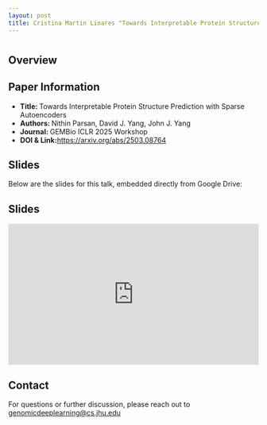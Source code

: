 ```yaml
---
layout: post
title: Cristina Martin Linares "Towards Interpretable Protein Structure Prediction with Sparse Autoencoders" (Parsan et al.)
---
```

<h1></h1>

<h2>Overview</h2>
<p>
</p>

<h2>Paper Information</h2>
<ul>
  <li><strong>Title: </strong>Towards Interpretable Protein Structure Prediction with Sparse Autoencoders</li>
  <li><strong>Authors: </strong>Nithin Parsan, David J. Yang, John J. Yang</li>
  <li><strong>Journal: </strong>GEMBio ICLR 2025 Workshop</li>
  <li><strong>DOI & Link:</strong><a href="https://arxiv.org/abs/2503.08764" target="_blank">https://arxiv.org/abs/2503.08764</a></li>
</ul>

<h2>Slides</h2>
<p>Below are the slides for this talk, embedded directly from Google Drive:</p>
<h2>Slides</h2>
<div class="iframe-container" style="position: relative; padding-bottom: 56.25%; height: 0; overflow: hidden;">
  <iframe
    src="https://drive.google.com/file/d/1voufXpe0wW_QsVJZyBMHdruDQiaW-6tJ/preview"
    width="100%"
    height="100%"
    style="position: absolute; top: 0; left: 0;"
    frameborder="0"
    allowfullscreen>
  </iframe>
</div>


<h2>Contact</h2>
<p>
  For questions or further discussion, please reach out to <a href="genomicdeeplearning@cs.jhu.edu">genomicdeeplearning@cs.jhu.edu</a>
</p>
